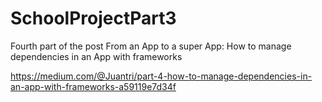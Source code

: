 # SchoolProjectPart3
Fourth part of the post From an App to a super App: How to manage dependencies in an App with frameworks

https://medium.com/@Juantri/part-4-how-to-manage-dependencies-in-an-app-with-frameworks-a59119e7d34f
